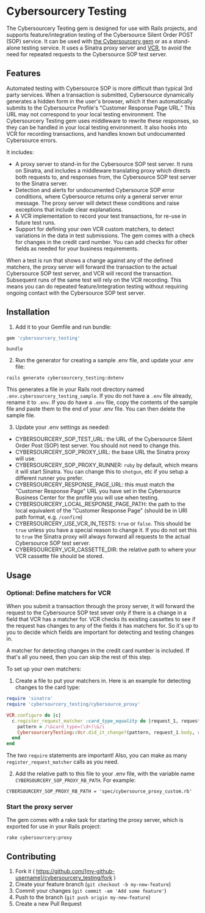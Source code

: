 # Cybersourcery Testing

The Cybersourcery Testing gem is designed for use with Rails projects, and supports feature/integration testing of the Cybersource Silent Order POST (SOP) service. It can be used with [the Cybersourcery gem](https://github.com/promptworks/cybersourcery) or as a stand-alone testing service. It uses a Sinatra proxy server and [VCR](https://github.com/vcr/vcr), to avoid the need for repeated requests to the Cybersource SOP test server.

## Features

Automated testing with Cybersource SOP is more difficult than typical 3rd party services. When a transaction is submitted, Cybersource dynamically generates a hidden form in the user's browser, which it then automatically submits to the Cybersource Profile's "Customer Response Page URL." This URL may not correspond to your local testing environment. The Cybersourcery Testing gem uses middleware to rewrite these responses, so they can be handled in your local testing environment. It also hooks into VCR for recording transactions, and handles known but undocumented Cybersource errors.

It includes:

* A proxy server to stand-in for the Cybersource SOP test server. It runs on Sinatra, and includes a middleware translating proxy which directs both requests to, and responses from, the Cybersource SOP test server to the Sinatra server.
* Detection and alerts for undocumented Cybersource SOP error conditions, where Cybersource returns only a general server error message. The proxy server will detect these conditions and raise exceptions that include clear explanations.
* A VCR implementation to record your test transactions, for re-use in future test runs. 
* Support for defining your own VCR custom matchers, to detect variations in the data in test submissions. The gem comes with a check for changes in the credit card number. You can add checks for other fields as needed for your business requirements.

When a test is run that shows a change against any of the defined matchers, the proxy server will forward the transaction to the actual Cybersource SOP test server, and VCR will record the transaction. Subsequent runs of the same test will rely on the VCR recording. This means you can do repeated feature/integration testing without requiring ongoing contact with the Cybersource SOP test server.

## Installation

1. Add it to your Gemfile and run bundle:

  ```ruby
  gem 'cybersourcery_testing'
  ```
  
  ```console
  bundle
  ```

2. Run the generator for creating a sample .env file, and update your .env file:

  ```console
  rails generate cybersourcery_testing:dotenv
  ```
  
  This generates a file in your Rails root directory named `.env.cybersourcery_testing_sample`. If you do not have a `.env` file already, rename it to `.env`. If you do have a `.env` file, copy the contents of the sample file and paste them to the end of your .env file. You can then delete the sample file.
  
3. Update your .env settings as needed:

  * CYBERSOURCERY_SOP_TEST_URL: the URL of the Cybersource Silent Order Post (SOP) test server. You should not need to change this.
  * CYBERSOURCERY_SOP_PROXY_URL: the base URL the Sinatra proxy will use.
  * CYBERSOURCERY_SOP_PROXY_RUNNER: `ruby` by default, which means it will start Sinatra. You can change this to `shotgun`, etc if you setup a different runner you prefer.
  * CYBERSOURCERY_RESPONSE_PAGE_URL: this must match the "Customer Response Page" URL you have set in the Cybersource Business Center for the profile you will use when testing.
  * CYBERSOURCERY_LOCAL_RESPONSE_PAGE_PATH: the path to the local equivalent of the "Customer Response Page" (should be in URI path format, e.g. `/confirm`)
  * CYBERSOURCERY_USE_VCR_IN_TESTS: `true` or `false`. This should be `true` unless you have a special reason to change it. If you do not set this to `true` the Sinatra proxy will always forward all requests to the actual Cybersource SOP test server.
  * CYBERSOURCERY_VCR_CASSETTE_DIR: the relative path to where your VCR cassette file should be stored.

## Usage

### Optional: Define matchers for VCR

When you submit a transaction through the proxy server, it will forward the request to the Cybersource SOP test sever only if there is a change in a field that VCR has a matcher for. VCR checks its existing cassettes to see if the request has changes to any of the fields it has matchers for. So it's up to you to decide which fields are important for detecting and testing changes in.

A matcher for detecting changes in the credit card number is included. If that's all you need, then you can skip the rest of this step.

To set up your own matchers:

1. Create a file to put your matchers in. Here is an example for detecting changes to the card type:
 
  ```ruby
  require 'sinatra'
  require 'cybersourcery_testing/cybersource_proxy'
 
  VCR.configure do |c|
    c.register_request_matcher :card_type_equality do |request_1, request_2|
      pattern = /\&card_type=(\d+)\&/i
      CybersourceryTesting::Vcr.did_it_change?(pattern, request_1.body, request_2.body)
    end
  end
  ```

  The two `require` statements are important! Also, you can make as many `register_request_matcher` calls as you need.
  
2. Add the relative path to this file to your .env file, with the variable name `CYBERSOURCERY_SOP_PROXY_RB_PATH`. For example:

  ```console
  CYBERSOURCERY_SOP_PROXY_RB_PATH = 'spec/cybersource_proxy_custom.rb'
  ```

### Start the proxy server

The gem comes with a rake task for starting the proxy server, which is exported for use in your Rails project:

```console
rake cybersourcery:proxy
```

## Contributing

1. Fork it ( https://github.com/[my-github-username]/cybersourcery_testing/fork )
2. Create your feature branch (`git checkout -b my-new-feature`)
3. Commit your changes (`git commit -am 'Add some feature'`)
4. Push to the branch (`git push origin my-new-feature`)
5. Create a new Pull Request
